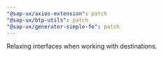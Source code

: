 ```yaml
---
"@sap-ux/axios-extension": patch
"@sap-ux/btp-utils": patch
"@sap-ux/generator-simple-fe": patch
---
```


Relaxing interfaces when working with destinations.
